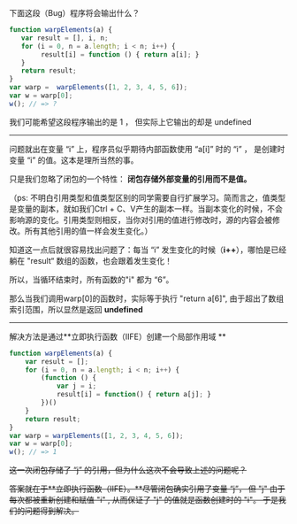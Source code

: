 下面这段（Bug）程序将会输出什么？

```js
function warpElements(a) {
   var result = [], i, n;
   for (i = 0, n = a.length; i < n; i++) {
        result[i] = function () { return a[i]; }
   }
   return result;
}
var warp =  warpElements([1, 2, 3, 4, 5, 6]);
var w = warp[0];
w(); // => ?
```

我们可能希望这段程序输出的是 1 ， 但实际上它输出的却是 undefined

---

问题就出在变量 “i” 上，程序员似乎期待内部函数使用 “a\[i\]” 时的 “i” ， 是创建时变量 “i” 的值。这本是理所当然的事。

只是我们忽略了闭包的一个特性： **闭包存储外部变量的引用而不是值。**

（ps: 不明白引用类型和值类型区别的同学需要自行扩展学习。简而言之，值类型是变量的副本，就如我们Ctrl + C、V产生的副本一样。当副本变化的时候，不会影响源的变化。引用类型则相反，当你对引用的值进行修改时，源的内容会被修改。所有其他引用的值一样会发生变化。）

知道这一点后就很容易找出问题了：每当 “i” 发生变化的时候（**i++**），哪怕是已经躺在 "result“  数组的函数，也会跟着发生变化！

所以，当循环结束时，所有函数的"i" 都为 “6”。

那么当我们调用warp\[0\]的函数时，实际等于执行 "return a\[6\]", 由于超出了数组索引范围，所以显然是返回 **undefined**

---

解决方法是通过**立即执行函数（IIFE）创建一个局部作用域 **

```js
function warpElements(a) {
    var result = [];
    for (i = 0, n = a.length; i < n; i++) {
        (function () {
            var j = i;
            result[i] = function() { return a[j]; }
        })()
    }
    return result;
}
var warp = warpElements([1, 2, 3, 4, 5, 6]);
var w = warp[0];
w(); // => 1
```

~~这一次闭包存储了 “j” 的引用，但为什么这次不会导致上述的问题呢？~~

~~答案就在于**立即执行函数（IIFE）。**尽管闭包确实引用了变量 “j”， 但 "j" 由于每次都被重新创建和赋值 "i" , 从而保证了 "j" 的值就是函数创建时的 "i"。 于是我们的问题得到解决。~~

